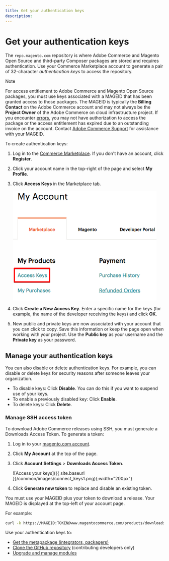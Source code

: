 ```yaml
---
title: Get your authentication keys
description:
---
```


# Get your authentication keys

The `repo.magento.com` repository is where Adobe Commerce and Magento Open Source and third-party Composer packages are stored and requires authentication. Use your Commerce Marketplace account to generate a pair of 32-character *authentication keys* to access the repository.

>[!NOTE]
>
>For access entitlement to Adobe Commerce and Magento Open Source packages, you must use keys associated with a MAGEID that has been granted access to those packages. The MAGEID is typically the **Billing Contact** on the Adobe Commerce account and may not always be the **Project Owner** of the Adobe Commerce on cloud infrastructure project. If you encounter [errors](https://support.magento.com/hc/en-us/articles/360040296392), you may not have authorization to access the package or the access entitlement has expired due to an outstanding invoice on the account. Contact [Adobe Commerce Support](https://magento.com/support) for assistance with your MAGEID.

To create authentication keys:

1. Log in to the [Commerce Marketplace](https://marketplace.magento.com). If you don't have an account, click **Register**.
1. Click your account name in the top-right of the page and select **My Profile**.

1. Click **Access Keys** in the Marketplace tab.

   ![Get your secure access keys on Commerce Marketplace](../../assets/installation/cloud_access-key.png)

1. Click **Create a New Access Key**. Enter a specific name for the keys (for example, the name of the developer receiving the keys) and click **OK**.

1. New public and private keys are now associated with your account that you can click to copy. Save this information or keep the page open when working with your project. Use the **Public key** as your username and the **Private key** as your password.

## Manage your authentication keys

You can also disable or delete authentication keys. For example, you can disable or delete keys for security reasons after someone leaves your organization.

*  To disable keys: Click **Disable**. You can do this if you want to suspend use of your keys.
*  To enable a previously disabled key: Click **Enable**.
*  To delete keys: Click **Delete**.

### Manage SSH access token

To download Adobe Commerce releases using SSH, you must generate a Downloads Access Token. To generate a token:

1. Log in to your [magento.com account](https://www.magentocommerce.com/products/customer/account/login).
1. Click **My Account** at the top of the page.
1. Click **Account Settings** > **Downloads Access Token**.

   ![Access your keys]({{ site.baseurl }}/common/images/connect_keys1.png){:width="200px"}

1. Click **Generate new token** to replace and disable an existing token.

You must use your MAGEID plus your token to download a release. Your MAGEID is displayed at the top-left of your account page.

For example:

```bash
curl -k https://MAGEID:TOKEN@www.magentocommerce.com/products/downloads/info/help
```

Use your authentication keys to:

*  [Get the metapackage (integrators, packagers)](../composer.md)
*  [Clone the GitHub repository](https://developer.adobe.com/commerce/contributor/guides/install/clone-repository/) (contributing developers only)
*  [Upgrade and manage modules](https://experienceleague.adobe.com/docs/commerce-operations/upgrade-guide/modules/upgrade.html)
